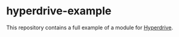 # hyperdrive-example

This repository contains a full example of a module for [Hyperdrive](https://github.com/nodeset-org/hyperdrive).

